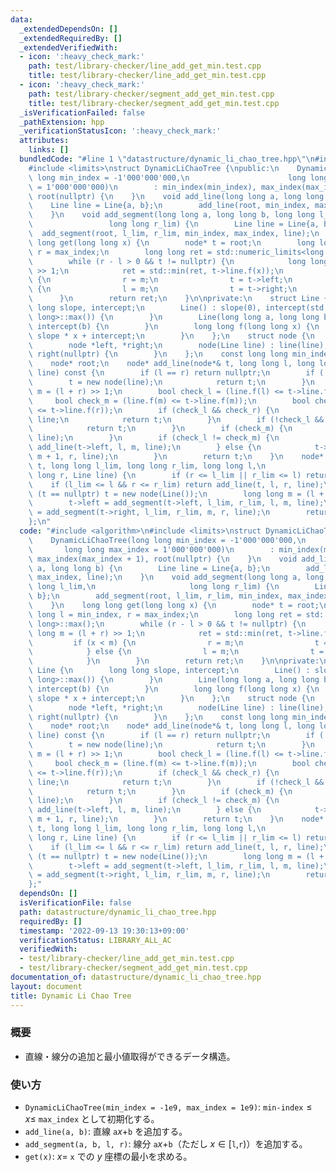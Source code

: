```yaml
---
data:
  _extendedDependsOn: []
  _extendedRequiredBy: []
  _extendedVerifiedWith:
  - icon: ':heavy_check_mark:'
    path: test/library-checker/line_add_get_min.test.cpp
    title: test/library-checker/line_add_get_min.test.cpp
  - icon: ':heavy_check_mark:'
    path: test/library-checker/segment_add_get_min.test.cpp
    title: test/library-checker/segment_add_get_min.test.cpp
  _isVerificationFailed: false
  _pathExtension: hpp
  _verificationStatusIcon: ':heavy_check_mark:'
  attributes:
    links: []
  bundledCode: "#line 1 \"datastructure/dynamic_li_chao_tree.hpp\"\n#include <algorithm>\n\
    #include <limits>\nstruct DynamicLiChaoTree {\npublic:\n    DynamicLiChaoTree(long\
    \ long min_index = -1'000'000'000,\n                      long long max_index\
    \ = 1'000'000'000)\n        : min_index(min_index), max_index(max_index + 1),\
    \ root(nullptr) {\n    }\n    void add_line(long long a, long long b) {\n    \
    \    Line line = Line{a, b};\n        add_line(root, min_index, max_index, line);\n\
    \    }\n    void add_segment(long long a, long long b, long long l_lim,\n    \
    \                 long long r_lim) {\n        Line line = Line{a, b};\n      \
    \  add_segment(root, l_lim, r_lim, min_index, max_index, line);\n    }\n    long\
    \ long get(long long x) {\n        node* t = root;\n        long long l = min_index,\
    \ r = max_index;\n        long long ret = std::numeric_limits<long long>::max();\n\
    \        while (r - l > 0 && t != nullptr) {\n            long long m = (l + r)\
    \ >> 1;\n            ret = std::min(ret, t->line.f(x));\n            if (x < m)\
    \ {\n                r = m;\n                t = t->left;\n            } else\
    \ {\n                l = m;\n                t = t->right;\n            }\n  \
    \      }\n        return ret;\n    }\n\nprivate:\n    struct Line {\n        long\
    \ long slope, intercept;\n        Line() : slope(0), intercept(std::numeric_limits<long\
    \ long>::max()) {\n        }\n        Line(long long a, long long b) : slope(a),\
    \ intercept(b) {\n        }\n        long long f(long long x) {\n            return\
    \ slope * x + intercept;\n        }\n    };\n    struct node {\n        Line line;\n\
    \        node *left, *right;\n        node(Line line) : line(line), left(nullptr),\
    \ right(nullptr) {\n        }\n    };\n    const long long min_index, max_index;\n\
    \    node* root;\n    node* add_line(node*& t, long long l, long long r, Line\
    \ line) const {\n        if (l == r) return nullptr;\n        if (!t) {\n    \
    \        t = new node(line);\n            return t;\n        }\n        long long\
    \ m = (l + r) >> 1;\n        bool check_l = (line.f(l) <= t->line.f(l));\n   \
    \     bool check_m = (line.f(m) <= t->line.f(m));\n        bool check_r = (line.f(r)\
    \ <= t->line.f(r));\n        if (check_l && check_r) {\n            t->line =\
    \ line;\n            return t;\n        }\n        if (!check_l && !check_r) {\n\
    \            return t;\n        }\n        if (check_m) {\n            std::swap(t->line,\
    \ line);\n        }\n        if (check_l != check_m) {\n            t->left =\
    \ add_line(t->left, l, m, line);\n        } else {\n            t->right = add_line(t->right,\
    \ m + 1, r, line);\n        }\n        return t;\n    }\n    node* add_segment(node*&\
    \ t, long long l_lim, long long r_lim, long long l,\n                      long\
    \ long r, Line line) {\n        if (r <= l_lim || r_lim <= l) return t;\n    \
    \    if (l_lim <= l && r <= r_lim) return add_line(t, l, r, line);\n        if\
    \ (t == nullptr) t = new node(Line());\n        long long m = (l + r) >> 1;\n\
    \        t->left = add_segment(t->left, l_lim, r_lim, l, m, line);\n        t->right\
    \ = add_segment(t->right, l_lim, r_lim, m, r, line);\n        return t;\n    }\n\
    };\n"
  code: "#include <algorithm>\n#include <limits>\nstruct DynamicLiChaoTree {\npublic:\n\
    \    DynamicLiChaoTree(long long min_index = -1'000'000'000,\n               \
    \       long long max_index = 1'000'000'000)\n        : min_index(min_index),\
    \ max_index(max_index + 1), root(nullptr) {\n    }\n    void add_line(long long\
    \ a, long long b) {\n        Line line = Line{a, b};\n        add_line(root, min_index,\
    \ max_index, line);\n    }\n    void add_segment(long long a, long long b, long\
    \ long l_lim,\n                     long long r_lim) {\n        Line line = Line{a,\
    \ b};\n        add_segment(root, l_lim, r_lim, min_index, max_index, line);\n\
    \    }\n    long long get(long long x) {\n        node* t = root;\n        long\
    \ long l = min_index, r = max_index;\n        long long ret = std::numeric_limits<long\
    \ long>::max();\n        while (r - l > 0 && t != nullptr) {\n            long\
    \ long m = (l + r) >> 1;\n            ret = std::min(ret, t->line.f(x));\n   \
    \         if (x < m) {\n                r = m;\n                t = t->left;\n\
    \            } else {\n                l = m;\n                t = t->right;\n\
    \            }\n        }\n        return ret;\n    }\n\nprivate:\n    struct\
    \ Line {\n        long long slope, intercept;\n        Line() : slope(0), intercept(std::numeric_limits<long\
    \ long>::max()) {\n        }\n        Line(long long a, long long b) : slope(a),\
    \ intercept(b) {\n        }\n        long long f(long long x) {\n            return\
    \ slope * x + intercept;\n        }\n    };\n    struct node {\n        Line line;\n\
    \        node *left, *right;\n        node(Line line) : line(line), left(nullptr),\
    \ right(nullptr) {\n        }\n    };\n    const long long min_index, max_index;\n\
    \    node* root;\n    node* add_line(node*& t, long long l, long long r, Line\
    \ line) const {\n        if (l == r) return nullptr;\n        if (!t) {\n    \
    \        t = new node(line);\n            return t;\n        }\n        long long\
    \ m = (l + r) >> 1;\n        bool check_l = (line.f(l) <= t->line.f(l));\n   \
    \     bool check_m = (line.f(m) <= t->line.f(m));\n        bool check_r = (line.f(r)\
    \ <= t->line.f(r));\n        if (check_l && check_r) {\n            t->line =\
    \ line;\n            return t;\n        }\n        if (!check_l && !check_r) {\n\
    \            return t;\n        }\n        if (check_m) {\n            std::swap(t->line,\
    \ line);\n        }\n        if (check_l != check_m) {\n            t->left =\
    \ add_line(t->left, l, m, line);\n        } else {\n            t->right = add_line(t->right,\
    \ m + 1, r, line);\n        }\n        return t;\n    }\n    node* add_segment(node*&\
    \ t, long long l_lim, long long r_lim, long long l,\n                      long\
    \ long r, Line line) {\n        if (r <= l_lim || r_lim <= l) return t;\n    \
    \    if (l_lim <= l && r <= r_lim) return add_line(t, l, r, line);\n        if\
    \ (t == nullptr) t = new node(Line());\n        long long m = (l + r) >> 1;\n\
    \        t->left = add_segment(t->left, l_lim, r_lim, l, m, line);\n        t->right\
    \ = add_segment(t->right, l_lim, r_lim, m, r, line);\n        return t;\n    }\n\
    };"
  dependsOn: []
  isVerificationFile: false
  path: datastructure/dynamic_li_chao_tree.hpp
  requiredBy: []
  timestamp: '2022-09-13 19:30:13+09:00'
  verificationStatus: LIBRARY_ALL_AC
  verifiedWith:
  - test/library-checker/line_add_get_min.test.cpp
  - test/library-checker/segment_add_get_min.test.cpp
documentation_of: datastructure/dynamic_li_chao_tree.hpp
layout: document
title: Dynamic Li Chao Tree
---
```


### 概要
- 直線・線分の追加と最小値取得ができるデータ構造。

### 使い方
- `DynamicLiChaoTree(min_index = -1e9, max_index = 1e9)`: `min-index`$\le x \le$ `max_index` として初期化する。
- `add_line(a, b)`: 直線 `a`$x+$`b` を追加する。
- `add_segment(a, b, l, r)`: 線分 `a`$x+$`b`（ただし $x\in[$`l`$,$`r`$)$）を追加する。
- `get(x)`: $x =$ `x` での $y$ 座標の最小を求める。